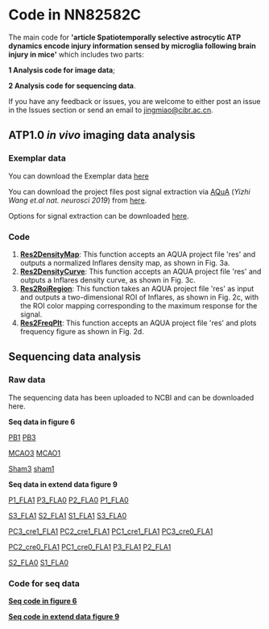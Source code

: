 # Code in NN82582C 
The main code for **'article Spatiotemporally selective astrocytic ATP dynamics encode injury information sensed by microglia following brain injury in mice'**
which includes two parts: 

**1 Analysis code for image data**; 

**2 Analysis code for sequencing data**.

If you have any feedback or issues, you are welcome to either post an issue in the Issues section or send an email to jingmiao@cibr.ac.cn.

## ATP1.0 *in vivo* imaging data analysis

### Exemplar data

You can download the Exemplar data [here](\ABCD.tif) 

You can download the project files post signal extraction via [AQuA](https://github.com/yu-lab-vt/AQuA) (*Yizhi Wang et.al nat. neurosci 2019*)  from [here](\ABCD.mat).

Options for signal extraction can be downloaded [here](/OptsOfAqua.csv).

### Code 

1. [**Res2DensityMap**](/Res2DensityMap.m): This function accepts an AQUA project file 'res' and outputs a normalized Inflares density map, as shown in Fig. 3a.
2. [**Res2DensityCurve**](/Res2DensityCurve.m): This function accepts an AQUA project file 'res' and outputs a Inflares density curve, as shown in Fig. 3c.
3. [**Res2RoiRegion**](/Res2RoiRegion.m): This function takes an AQUA project file 'res' as input and outputs a two-dimensional ROI of Inflares, as shown in Fig. 2c, with the ROI color mapping corresponding to the maximum response for the signal.
4. [**Res2FreqPlt**](/Res2FreqPlt.m): This function accepts an AQUA project file 'res' and plots frequency figure as shown in Fig. 2d.

## Sequencing data analysis
### Raw data
The sequencing data has been uploaded to NCBI and can be downloaded here. 

**Seq data in figure 6**

[PB1](https://www.ncbi.nlm.nih.gov/sra/SRR28644877)  [PB3](https://www.ncbi.nlm.nih.gov/sra/SRR28644876)

[MCAO3](https://www.ncbi.nlm.nih.gov/sra/SRR28644878) [MCAO1](https://www.ncbi.nlm.nih.gov/sra/SRR28644879)

[Sham3](https://www.ncbi.nlm.nih.gov/sra/SRR28644880) [sham1](https://www.ncbi.nlm.nih.gov/sra/SRR28644881)

**Seq data in extend data figure 9**

[P1_FLA1](https://www.ncbi.nlm.nih.gov/sra/SRR28644882) [P3_FLA0](https://www.ncbi.nlm.nih.gov/sra/SRR28644883) [P2_FLA0](https://www.ncbi.nlm.nih.gov/sra/SRR28644884) [P1_FLA0](https://www.ncbi.nlm.nih.gov/sra/SRR28644885)

[S3_FLA1](https://www.ncbi.nlm.nih.gov/sra/SRR28644886) [S2_FLA1](https://www.ncbi.nlm.nih.gov/sra/SRR28644887) [S1_FLA1](https://www.ncbi.nlm.nih.gov/sra/SRR28644888) [S3_FLA0](https://www.ncbi.nlm.nih.gov/sra/SRR28644889)

[PC3_cre1_FLA1](https://www.ncbi.nlm.nih.gov/sra/SRR28644890) [PC2_cre1_FLA1](https://www.ncbi.nlm.nih.gov/sra/SRR28644891) [PC1_cre1_FLA1](https://www.ncbi.nlm.nih.gov/sra/SRR28644892) [PC3_cre0_FLA1](https://www.ncbi.nlm.nih.gov/sra/SRR28644893)

[PC2_cre0_FLA1](https://www.ncbi.nlm.nih.gov/sra/SRR28644894) [PC1_cre0_FLA1](https://www.ncbi.nlm.nih.gov/sra/SRR28644895) [P3_FLA1](https://www.ncbi.nlm.nih.gov/sra/SRR28644896) [P2_FLA1](https://www.ncbi.nlm.nih.gov/sra/SRR28644897)

[S2_FLA0](https://www.ncbi.nlm.nih.gov/sra/SRR28644898) [S1_FLA0](https://www.ncbi.nlm.nih.gov/sra/SRR28644899)

### Code for seq data

[**Seq code in figure 6**](\Code_Figure_6.md)

[**Seq code in extend data figure 9**](/Code_Extend_data_Fig_9.md)








